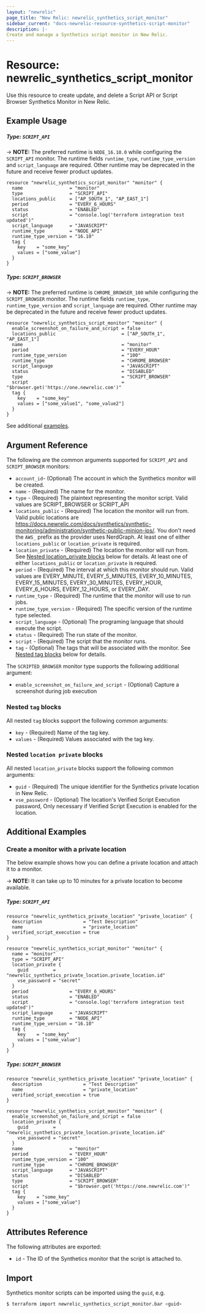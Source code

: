 ```yaml
---
layout: "newrelic"
page_title: "New Relic: newrelic_synthetics_script_monitor"
sidebar_current: "docs-newrelic-resource-synthetics-script-monitor"
description: |-
Create and manage a Synthetics script monitor in New Relic.
---
```


# Resource: newrelic\_synthetics\_script\_monitor

Use this resource to create update, and delete a Script API or Script Browser Synthetics Monitor in New Relic.

## Example Usage

##### Type: `SCRIPT_API`

-> **NOTE:** The preferred runtime is `NODE_16.10.0` while configuring the `SCRIPT_API` monitor. The runtime fields `runtime_type`, `runtime_type_version` and `script_language` are required. Other runtime may be deprecated in the future and receive fewer product updates. 

```hcl
resource "newrelic_synthetics_script_monitor" "monitor" {
  name                 = "monitor"
  type                 = "SCRIPT_API"
  locations_public     = ["AP_SOUTH_1", "AP_EAST_1"]
  period               = "EVERY_6_HOURS"
  status               = "ENABLED"
  script               = "console.log('terraform integration test updated')"
  script_language      = "JAVASCRIPT"
  runtime_type         = "NODE_API"
  runtime_type_version = "16.10"
  tag {
    key    = "some_key"
    values = ["some_value"]
  }
}
```
##### Type: `SCRIPT_BROWSER`

-> **NOTE:** The preferred runtime is `CHROME_BROWSER_100` while configuring the `SCRIPT_BROWSER` monitor. The runtime fields `runtime_type`, `runtime_type_version` and `script_language` are required. Other runtime may be deprecated in the future and receive fewer product updates.

```hcl
resource "newrelic_synthetics_script_monitor" "monitor" {
  enable_screenshot_on_failure_and_script = false
  locations_public                        = ["AP_SOUTH_1", "AP_EAST_1"]
  name                                    = "monitor"
  period                                  = "EVERY_HOUR"
  runtime_type_version                    = "100"
  runtime_type                            = "CHROME_BROWSER"
  script_language                         = "JAVASCRIPT"
  status                                  = "DISABLED"
  type                                    = "SCRIPT_BROWSER"
  script                                  = "$browser.get('https://one.newrelic.com')"
  tag {
    key    = "some_key"
    values = ["some_value1", "some_value2"]
  }
}
```
See additional [examples](#additional-examples).

## Argument Reference

The following are the common arguments supported for `SCRIPT_API` and `SCRIPT_BROWSER` monitors:

* `account_id`- (Optional) The account in which the Synthetics monitor will be created.
* `name` - (Required) The name for the monitor.
* `type` - (Required) The plaintext representing the monitor script. Valid values are SCRIPT_BROWSER or SCRIPT_API
* `locations_public` - (Required) The location the monitor will run from. Valid public locations are https://docs.newrelic.com/docs/synthetics/synthetic-monitoring/administration/synthetic-public-minion-ips/. You don't need the `AWS_` prefix as the provider uses NerdGraph. At least one of either `locations_public` or `location_private` is required.
* `location_private` - (Required) The location the monitor will run from. See [Nested location_private blocks](#nested-location-private-blocks) below for details. At least one of either `locations_public` or `location_private` is required.
* `period` - (Required) The interval at which this monitor should run. Valid values are EVERY_MINUTE, EVERY_5_MINUTES, EVERY_10_MINUTES, EVERY_15_MINUTES, EVERY_30_MINUTES, EVERY_HOUR, EVERY_6_HOURS, EVERY_12_HOURS, or EVERY_DAY.
* `runtime_type` - (Required) The runtime that the monitor will use to run jobs.
* `runtime_type_version` - (Required) The specific version of the runtime type selected.
* `script_language` - (Optional) The programing language that should execute the script.
* `status` - (Required) The run state of the monitor.
* `script` - (Required) The script that the monitor runs.
* `tag` - (Optional) The tags that will be associated with the monitor. See [Nested tag blocks](#nested-tag-blocks) below for details.

The `SCRIPTED_BROWSER` monitor type supports the following additional argument:

* `enable_screenshot_on_failure_and_script` - (Optional) Capture a screenshot during job execution

### Nested `tag` blocks

All nested `tag` blocks support the following common arguments:

* `key` - (Required) Name of the tag key.
* `values` - (Required) Values associated with the tag key.

### Nested `location private` blocks

All nested `location_private` blocks support the following common arguments:

* `guid` - (Required) The unique identifier for the Synthetics private location in New Relic.
* `vse_password` - (Optional) The location's Verified Script Execution password, Only necessary if Verified Script Execution is enabled for the location.

## Additional Examples

### Create a monitor with a private location

The below example shows how you can define a private location and attach it to a monitor.

-> **NOTE:** It can take up to 10 minutes for a private location to become available.

##### Type: `SCRIPT_API`

```hcl
resource "newrelic_synthetics_private_location" "private_location" {
  description               = "Test Description"
  name                      = "private_location"
  verified_script_execution = true
}

resource "newrelic_synthetics_script_monitor" "monitor" {
  name = "monitor"
  type = "SCRIPT_API"
  location_private {
    guid         = "newrelic_synthetics_private_location.private_location.id"
    vse_password = "secret"
  }
  period               = "EVERY_6_HOURS"
  status               = "ENABLED"
  script               = "console.log('terraform integration test updated')"
  script_language      = "JAVASCRIPT"
  runtime_type         = "NODE_API"
  runtime_type_version = "16.10"
  tag {
    key    = "some_key"
    values = ["some_value"]
  }
}   
```
##### Type: `SCRIPT_BROWSER`

```hcl
resource "newrelic_synthetics_private_location" "private_location" {
  description               = "Test Description"
  name                      = "private_location"
  verified_script_execution = true
}

resource "newrelic_synthetics_script_monitor" "monitor" {
  enable_screenshot_on_failure_and_script = false
  location_private {
    guid         = "newrelic_synthetics_private_location.private_location.id"
    vse_password = "secret"
  }
  name                 = "monitor"
  period               = "EVERY_HOUR"
  runtime_type_version = "100"
  runtime_type         = "CHROME_BROWSER"
  script_language      = "JAVASCRIPT"
  status               = "DISABLED"
  type                 = "SCRIPT_BROWSER"
  script               = "$browser.get('https://one.newrelic.com')"
  tag {
    key    = "some_key"
    values = ["some_value"]
  }
}
```

## Attributes Reference

The following attributes are exported:

* `id` - The ID of the Synthetics monitor that the script is attached to.

## Import

Synthetics monitor scripts can be imported using the `guid`, e.g.

```bash
$ terraform import newrelic_synthetics_script_monitor.bar <guid>
```

